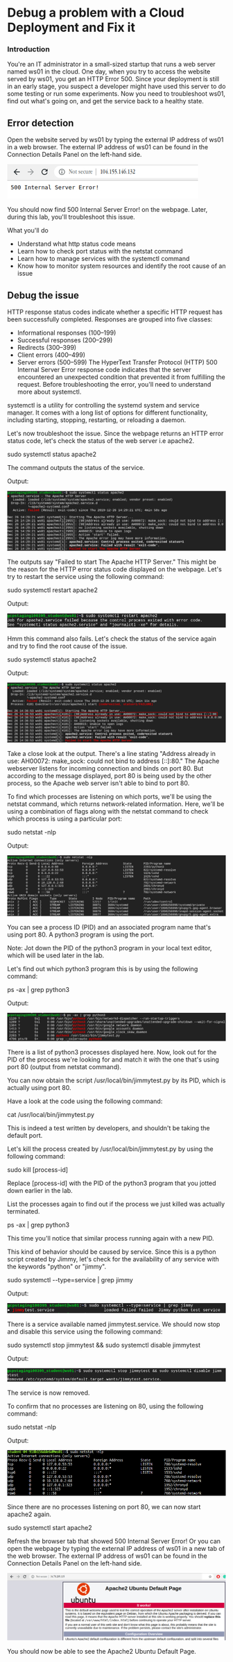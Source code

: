 # Debug a problem with a Cloud Deployment and Fix it

### Introduction
You're an IT administrator in a small-sized startup that runs a web server named ws01 in the cloud. One day, when you try to access the website served by ws01, you get an HTTP Error 500. Since your deployment is still in an early stage, you suspect a developer might have used this server to do some testing or run some experiments. Now you need to troubleshoot ws01, find out what's going on, and get the service back to a healthy state.

## Error detection
Open the website served by ws01 by typing the external IP address of ws01 in a web browser. The external IP address of ws01 can be found in the Connection Details Panel on the left-hand side.

![Alt_txt](https://github.com/AnnieChen1130/Google-IT-Automation-with-Python/blob/main/Course5-Configuration-Management-and-the-Cloud/Lab4-Debugging-Cloud-Deployment/image/1.png)

You should now find 500 Internal Server Error! on the webpage. Later, during this lab, you'll troubleshoot this issue.

What you'll do
* Understand what http status code means
* Learn how to check port status with the netstat command
* Learn how to manage services with the systemctl command
* Know how to monitor system resources and identify the root cause of an issue

## Debug the issue
HTTP response status codes indicate whether a specific HTTP request has been successfully completed. Responses are grouped into five classes:

* Informational responses (100–199)
* Successful responses (200–299)
* Redirects (300–399)
* Client errors (400–499)
* Server errors (500–599)
The HyperText Transfer Protocol (HTTP) 500 Internal Server Error response code indicates that the server encountered an unexpected condition that prevented it from fulfilling the request. Before troubleshooting the error, you'll need to understand more about systemctl.

systemctl is a utility for controlling the systemd system and service manager. It comes with a long list of options for different functionality, including starting, stopping, restarting, or reloading a daemon.

Let's now troubleshoot the issue. Since the webpage returns an HTTP error status code, let's check the status of the web server i.e apache2.

sudo systemctl status apache2

The command outputs the status of the service.

Output:

![Alt_txt](https://github.com/AnnieChen1130/Google-IT-Automation-with-Python/blob/main/Course5-Configuration-Management-and-the-Cloud/Lab4-Debugging-Cloud-Deployment/image/2.png)

The outputs say "Failed to start The Apache HTTP Server." This might be the reason for the HTTP error status code displayed on the webpage. Let's try to restart the service using the following command:

sudo systemctl restart apache2

Output:

![Alt_txt](https://github.com/AnnieChen1130/Google-IT-Automation-with-Python/blob/main/Course5-Configuration-Management-and-the-Cloud/Lab4-Debugging-Cloud-Deployment/image/3.png)

Hmm this command also fails. Let's check the status of the service again and try to find the root cause of the issue.

sudo systemctl status apache2

Output:

![Alt_txt](https://github.com/AnnieChen1130/Google-IT-Automation-with-Python/blob/main/Course5-Configuration-Management-and-the-Cloud/Lab4-Debugging-Cloud-Deployment/image/4.png)

Take a close look at the output. There's a line stating "Address already in use: AH00072: make_sock: could not bind to address [::]:80." The Apache webserver listens for incoming connection and binds on port 80. But according to the message displayed, port 80 is being used by the other process, so the Apache web server isn't able to bind to port 80.

To find which processes are listening on which ports, we'll be using the netstat command, which returns network-related information. Here, we'll be using a combination of flags along with the netstat command to check which process is using a particular port:

sudo netstat -nlp

Output:

![Alt_txt](https://github.com/AnnieChen1130/Google-IT-Automation-with-Python/blob/main/Course5-Configuration-Management-and-the-Cloud/Lab4-Debugging-Cloud-Deployment/image/5.png)

You can see a process ID (PID) and an associated program name that's using port 80. A python3 program is using the port.

Note: Jot down the PID of the python3 program in your local text editor, which will be used later in the lab.

Let's find out which python3 program this is by using the following command:

ps -ax | grep python3

Output:

![Alt_txt](https://github.com/AnnieChen1130/Google-IT-Automation-with-Python/blob/main/Course5-Configuration-Management-and-the-Cloud/Lab4-Debugging-Cloud-Deployment/image/6.png)

There is a list of python3 processes displayed here. Now, look out for the PID of the process we're looking for and match it with the one that's using port 80 (output from netstat command).

You can now obtain the script /usr/local/bin/jimmytest.py by its PID, which is actually using port 80.

Have a look at the code using the following command:

cat /usr/local/bin/jimmytest.py

This is indeed a test written by developers, and shouldn't be taking the default port.

Let's kill the process created by /usr/local/bin/jimmytest.py by using the following command:

sudo kill [process-id]

Replace [process-id] with the PID of the python3 program that you jotted down earlier in the lab.

List the processes again to find out if the process we just killed was actually terminated.

ps -ax | grep python3

This time you'll notice that similar process running again with a new PID.

This kind of behavior should be caused by service. Since this is a python script created by Jimmy, let's check for the availability of any service with the keywords "python" or "jimmy".

sudo systemctl --type=service | grep jimmy

Output:

![Alt_txt](https://github.com/AnnieChen1130/Google-IT-Automation-with-Python/blob/main/Course5-Configuration-Management-and-the-Cloud/Lab4-Debugging-Cloud-Deployment/image/7.png)

There is a service available named jimmytest.service. We should now stop and disable this service using the following command:

sudo systemctl stop jimmytest && sudo systemctl disable jimmytest

Output:

![Alt_txt](https://github.com/AnnieChen1130/Google-IT-Automation-with-Python/blob/main/Course5-Configuration-Management-and-the-Cloud/Lab4-Debugging-Cloud-Deployment/image/8.png)

The service is now removed.

To confirm that no processes are listening on 80, using the following command:

sudo netstat -nlp

Output:

![Alt_txt](https://github.com/AnnieChen1130/Google-IT-Automation-with-Python/blob/main/Course5-Configuration-Management-and-the-Cloud/Lab4-Debugging-Cloud-Deployment/image/9.png)

Since there are no processes listening on port 80, we can now start apache2 again.

sudo systemctl start apache2

Refresh the browser tab that showed 500 Internal Server Error! Or you can open the webpage by typing the external IP address of ws01 in a new tab of the web browser. The external IP address of ws01 can be found in the Connection Details Panel on the left-hand side.

![Alt_txt](https://github.com/AnnieChen1130/Google-IT-Automation-with-Python/blob/main/Course5-Configuration-Management-and-the-Cloud/Lab4-Debugging-Cloud-Deployment/image/10.png)

You should now be able to see the Apache2 Ubuntu Default Page.


